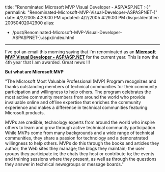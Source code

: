 title: "Renominated Microsoft MVP Visual Developer - ASP/ASP.NET :-)"
permalink: "Renominated-Microsoft-MVP-Visual-Developer-ASPASPNET-)"
date: 4/2/2005 4:29:00 PM
updated: 4/2/2005 4:29:00 PM
disqusIdentifier: 20050402042900
alias:
 - /post/Renominated-Microsoft-MVP-Visual-Developer-ASPASPNET-).aspx/index.html
---



I've got an email this morning saying that I'm renominated as an <span style="COLOR: #ffffff; BACKGROUND-COLOR: #335ea8"><font style="BACKGROUND-COLOR: #ffffff" color="#000000">[**Microsoft 
MVP Visual Developer - ASP/ASP.NET**](http://www.microsoft.com/communities/mvp/mvpdetails.mspx?Params=%7eCMTYDataSvcParams%5e%7earg+Name%3d%22guid%22+Value%3d%22d2f50802-1a35-423c-a263-353cb10c676c%22%2f%5e%7esParams%5e%7e%2fsParams%5e%7e%2fCMTYDataSvcParams%5e) </font></span>for the current 
year. This is now the 4th year that I am awarded. Great news !!!
<!-- more -->

**But what are Microsoft MVP**

"The Microsoft Most Valuable Professional (MVP) Program recognizes and thanks 
outstanding members of technical communities for their community participation 
and willingness to help others. The program celebrates the most active community 
members from around the world who provide invaluable online and offline 
expertise that enriches the community experience and makes a difference in 
technical communities featuring Microsoft products.

MVPs are credible, technology experts from around the world who inspire 
others to learn and grow through active technical community participation. While 
MVPs come from many backgrounds and a wide range of technical communities, they 
share a passion for technology and a demonstrated willingness to help others. 
MVPs do this through the books and articles they author; the Web sites they 
manage; the blogs they maintain; the user groups they participate in; the chats 
they host or contribute to; the events and training sessions where they present, 
as well as through the questions they answer in technical newsgroups or message 
boards."
